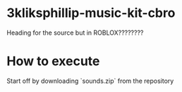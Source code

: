 # 3kliksphillip-music-kit-cbro
Heading for the source but in ROBLOX????????

# How to execute

<p> Start off by downloading `sounds.zip` from the repository</p>
